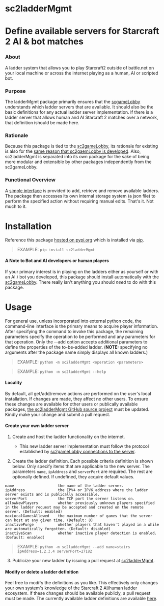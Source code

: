 # sc2ladderMgmt

# Define available servers for Starcraft 2 AI & bot matches

### About
A ladder system that allows you to play Starcraft2 outside of battle.net on your local machine or across the internet
playing as a human, AI or scripted bot.

### Purpose
The ladderMgmt package primarily ensures that the [scgameLobby](https://github.com/ttinies/sc2gameLobby) understands
which ladder servers that are available. It should also be the basic definitions for any actual ladder server
implementation.  If there is a ladder server that allows human and AI Starcraft 2 matches over a network, that
definition ishould be made here. 

### Rationale

Because this package is tied to the [sc2gameLobby](https://github.com/ttinies/sc2gameLobby),  its rationale for existing
is also for the [same reason that sc2gaemLobby is developed](https://github.com/ttinies/sc2gameLobby#rationale-why-create-this-repository).
Also, sc2ladderMgmt is separated into its own package for the sake of being more modular and extensible by other
packages independently from the sc2gameLobby.

### Functional Overview

A [simple interface](https://github.com/ttinies/sc2ladderMgmt/sc2ladderMgmt/blob/master/__init__.py) is provided to add,
retrieve and remove available ladders.  The package then accesses its own internal storage system (a json file) to
perform the specified action without requiring manual edits.  That's it.  Not much to it.

# Installation

Reference this package [hosted on pypi.org]() which is installed via [pip](https://en.wikipedia.org/wiki/Pip_(package_manager)).

> EXAMPLE: `pip install sc2ladderMgmt`

#### A Note to Bot and AI developers or human players

If your primary interest is in playing on the ladders either as yourself or with an AI / bot you developed, this package
should install automatically with the [sc2gameLobby](https://github.com/ttinies/sc2gameLobby).  There really isn't
anything you should _need_ to do with this package.

# Usage

For general use, unless incorporated into external python code, the command-line interface is the primary means to
acquire player information.  After specifying the command to invoke this package, the remaining parameters specify the
operation to be performed and any parameters for that operation.  Only the --add option accepts additional parameters to
define the properties of the to-be-added ladder. (**NOTE:** specifying no arguments after the package name simply
displays all known ladders.)

> EXAMPLE: `python -m sc2ladderMgmt <operation <parameters>`

> EXAMPLE: `python -m sc2ladderMgmt --help`

#### Locality

By default, all get/add/remove actions are performed on the user's local installation.  If changes are made, they affect
no other users.  To ensure these changes are available for other users or publically available packages, [the sc2ladderMgmt GitHub source project](https://github.com/ttinies/sc2ladderMgmt)
must be updated.  Kindly make your change and submit a pull request.

#### Create your own ladder server

1. Create and host the ladder functionality on the internet.
	* This new ladder server implementation must follow the protocol established by [sc2gameLobby connections to the server](https://github.com/ttinies/sc2gameLobby/blob/master/sc2gameLobby/connectToServer.py).

2. Create the ladder definition.  Each possible criteria definition is shown below.  Only specify items that are
applicable to the new server.  The parameters `name`, `ipAddress` and `serverPort` are required.  The rest are
optionally defined.  If undefined, they acquire default values.
```
name                    the name of the ladder server.
ipAddress               the IPV4 or IPV6 address where the ladder server exists and is publically accessible.
serverPort              the TCP port the server listens on.
allowNewPlayers         whether previously unknown players specified in the ladder request may be accepted and created on the remote server. (Default: enabled)
maxLocalGamesAllowed    the maximum number of games that the server can host at any given time. (Default: 0)
inactivePurge           whether players that haven't played in a while are automatically forgotten. (Default: disabled)
inactiveScan            whether inactive player detection is enabled. (Default: enabled)
```
> EXAMPLE: `python -m sc2ladderMgmt --add name=stairs ipAddress=1.2.3.4 serverPort=27182`

3. Publicize your new ladder by issuing a pull request at [sc2ladderMgmt](https://github.com/ttinies/sc2ladderMgmt).


#### Modify or delete a ladder definition

Feel free to modify the definitions as you like.  This effectively only changes your own system's knowledge of the
Starcraft 2 AI/human ladder ecosystem.  If these changes should be available publicly, a pull request must be made.  The
currently available ladder definitions are available [here](https://github.com/ttinies/sc2ladderMgmt/tree/master/dataLadder).


